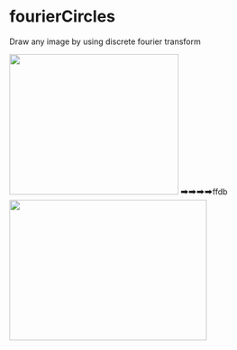 # fourierCircles
Draw any image by using discrete fourier transform

<img src="https://github.com/shlomip100/fourierCircles/blob/main/Examples/photos/elephant.jpg" width="300" height="250" /> 🠲🠲🠲🠲ffdb
<img src="https://github.com/shlomip100/fourierCircles/blob/main/Examples/gifs/elephant.gif" width="350" height="250" />

